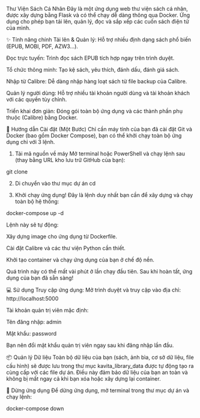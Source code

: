 Thư Viện Sách Cá Nhân
Đây là một ứng dụng web thư viện sách cá nhân, được xây dựng bằng Flask và có thể chạy dễ dàng thông qua Docker. Ứng dụng cho phép bạn tải lên, quản lý, đọc và sắp xếp các cuốn sách điện tử của mình.

✨ Tính năng chính
Tải lên & Quản lý: Hỗ trợ nhiều định dạng sách phổ biến (EPUB, MOBI, PDF, AZW3...).

Đọc trực tuyến: Trình đọc sách EPUB tích hợp ngay trên trình duyệt.

Tổ chức thông minh: Tạo kệ sách, yêu thích, đánh dấu, đánh giá sách.

Nhập từ Calibre: Dễ dàng nhập hàng loạt sách từ file backup của Calibre.

Quản lý người dùng: Hỗ trợ nhiều tài khoản người dùng và tài khoản khách với các quyền tùy chỉnh.

Triển khai đơn giản: Đóng gói toàn bộ ứng dụng và các thành phần phụ thuộc (Calibre) bằng Docker.

🚀 Hướng dẫn Cài đặt (Một Bước)
Chỉ cần máy tính của bạn đã cài đặt Git và Docker (bao gồm Docker Compose), bạn có thể khởi chạy toàn bộ ứng dụng chỉ với 3 lệnh.

1. Tải mã nguồn về máy
Mở terminal hoặc PowerShell và chạy lệnh sau (thay <URL-REPO-CUA-BAN> bằng URL kho lưu trữ GitHub của bạn):

git clone <URL-REPO-CUA-BAN>

2. Di chuyển vào thư mục dự án
cd <TEN-REPO-CUA-BAN>

3. Khởi chạy ứng dụng!
Đây là lệnh duy nhất bạn cần để xây dựng và chạy toàn bộ hệ thống:

docker-compose up -d

Lệnh này sẽ tự động:

Xây dựng image cho ứng dụng từ Dockerfile.

Cài đặt Calibre và các thư viện Python cần thiết.

Khởi tạo container và chạy ứng dụng của bạn ở chế độ nền.

Quá trình này có thể mất vài phút ở lần chạy đầu tiên. Sau khi hoàn tất, ứng dụng của bạn đã sẵn sàng!

💻 Sử dụng
Truy cập ứng dụng: Mở trình duyệt và truy cập vào địa chỉ: http://localhost:5000

Tài khoản quản trị viên mặc định:

Tên đăng nhập: admin

Mật khẩu: password

Bạn nên đổi mật khẩu quản trị viên ngay sau khi đăng nhập lần đầu.

📦 Quản lý Dữ liệu
Toàn bộ dữ liệu của bạn (sách, ảnh bìa, cơ sở dữ liệu, file cấu hình) sẽ được lưu trong thư mục kavita_library_data được tự động tạo ra cùng cấp với các file dự án. Điều này đảm bảo dữ liệu của bạn an toàn và không bị mất ngay cả khi bạn xóa hoặc xây dựng lại container.

🛑 Dừng ứng dụng
Để dừng ứng dụng, mở terminal trong thư mục dự án và chạy lệnh:

docker-compose down
